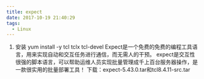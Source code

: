 ```yaml
---
title: expect
date: 2017-10-19 21:40:29
tags:
  - Linux
---
```

1. 安装
	yum install -y tcl tclx tcl-devel
Expect是一个免费的免费的编程工具语言，用来实现自动和交互任务进行通信，而无需人的干预。
expect是交互性很强的脚本语言，可以帮助运维人员实现批量管理成千上百台服务器操作，是一款很实用的批量部署工具！
下载：expect-5.43.0.tar和tcl8.4.11-src.tar
